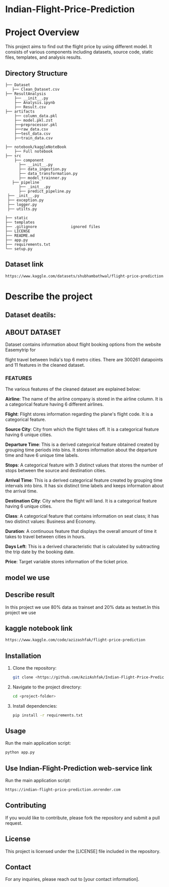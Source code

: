 # Indian-Flight-Price-Prediction
# Project Overview
This project aims to find out the flight price by using different model. It consists of various components including datasets, source code, static files, templates, and analysis results.

## Directory Structure
```
├── Dataset
   ├── Clean_Dataset.csv           
├── ResultAnalysis  
    ├── __init__.py
    ├── Analysis.ipynb
    ├── Result.csv      
├── artifacts 
    ├── column_data.pkl
    ├── model.pkl.zst
    ├──preprocessor.pkl
    ├──raw_data.csv
    ├──test_data.csv
    ├──train_data.csv
         
├── notebook/kaggleNoteBook 
    ├── Full notebook
├── src  
    ├── component
      ├── __init__.py
      ├── data_ingestion.py
      ├── data_transformation.py
      ├── model_trainner.py 
   ├── pipeline
      ├── _init__.py
      ├── predict_pipeline.py 
 ├── _init__.py
 ├── exception.py
 ├── logger.py
 ├── utilts.py
   
├── static          
├── templates              
├── .gitignore               ignored files
├── LICENSE                 
├── README.md               
├── app.py           
├── requirements.txt      
└── setup.py          
```

## Dataset link 

```bash
https://www.kaggle.com/datasets/shubhambathwal/flight-price-prediction
```
# Describe the project
## Dataset deatils:
## ABOUT DATASET
Dataset contains information about flight booking options from the website Easemytrip for

flight travel between India's top 6 metro cities. There are 300261 datapoints and 11 
features in the cleaned dataset.

### FEATURES

The various features of the cleaned dataset are explained below:

**Airline**: The name of the airline company is stored in the airline column. It is a categorical feature having 6 different airlines.

**Flight**: Flight stores information regarding the plane's flight code. It is a categorical feature.

**Source City**: City from which the flight takes off. It is a categorical feature having 6 unique cities.

**Departure Time**: This is a derived categorical feature obtained created by grouping time periods into bins. It stores information about the departure time and have 6 unique time labels.

**Stops**: A categorical feature with 3 distinct values that stores the number of stops between the source and destination cities.

**Arrival Time**: This is a derived categorical feature created by grouping time intervals into bins. It has six distinct time labels and keeps information about the arrival time.

**Destination City**: City where the flight will land. It is a categorical feature having 6 unique cities.

**Class**: A categorical feature that contains information on seat class; it has two distinct values: Business and Economy.

**Duration**: A continuous feature that displays the overall amount of time it takes to travel between cities in hours.

**Days Left**: This is a derived characteristic that is calculated by subtracting the trip date by the booking date.

**Price**: Target variable stores information of the ticket price.
## model we use

## Describe result
In this project we use 80% data as trainset and  20% data as testset.In this project we use 

## kaggle notebook link
```bash 
https://www.kaggle.com/code/azizashfak/flight-price-prediction
```

## Installation
1. Clone the repository:
   ```bash
   git clone <https://github.com/AzizAshfak/Indian-Flight-Price-Prediction.git>
   ```
2. Navigate to the project directory:
   ```bash
   cd <project-folder>
   ```
3. Install dependencies:
   ```bash
   pip install -r requirements.txt
   ```

## Usage
Run the main application script:
```bash
python app.py
```
## Use Indian-Flight-Prediction web-service link
Run the main application script:
```bash
https://indian-flight-price-prediction.onrender.com
```
## Contributing
If you would like to contribute, please fork the repository and submit a pull request.

## License
This project is licensed under the [LICENSE] file included in the repository.

## Contact
For any inquiries, please reach out to [your contact information].

